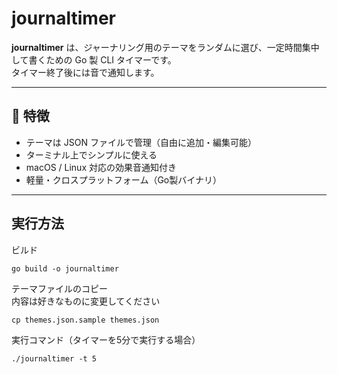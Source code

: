 # journaltimer

**journaltimer** は、ジャーナリング用のテーマをランダムに選び、一定時間集中して書くための Go 製 CLI タイマーです。  
タイマー終了後には音で通知します。

---

## 🚀 特徴

- テーマは JSON ファイルで管理（自由に追加・編集可能）
- ターミナル上でシンプルに使える
- macOS / Linux 対応の効果音通知付き
- 軽量・クロスプラットフォーム（Go製バイナリ）

---

## 実行方法

ビルド
```
go build -o journaltimer
```

テーマファイルのコピー  
内容は好きなものに変更してください
```
cp themes.json.sample themes.json
```

実行コマンド（タイマーを5分で実行する場合）
```
./journaltimer -t 5
```

